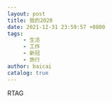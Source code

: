```yaml
---
layout: post
title: 我的2020
date: 2021-12-31 23:59:57 +0800
tags:
     - 生活
     - 工作
     - 新冠
     - 旅行
author: baicai
catalog: true
---
```


RTAG